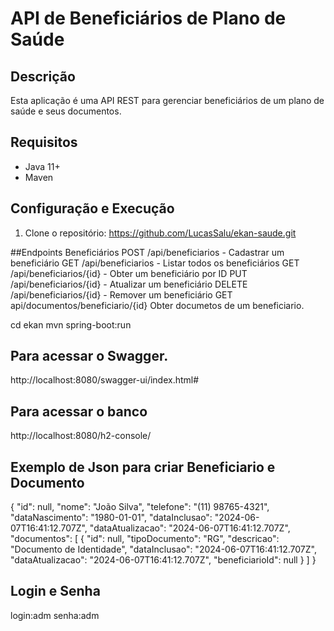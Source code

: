 # API de Beneficiários de Plano de Saúde

## Descrição
Esta aplicação é uma API REST para gerenciar beneficiários de um plano de saúde e seus documentos.

## Requisitos
- Java 11+
- Maven

## Configuração e Execução
1. Clone o repositório:
   https://github.com/LucasSalu/ekan-saude.git

##Endpoints
Beneficiários
POST /api/beneficiarios - Cadastrar um beneficiário
GET /api/beneficiarios - Listar todos os beneficiários
GET /api/beneficiarios/{id} - Obter um beneficiário por ID
PUT /api/beneficiarios/{id} - Atualizar um beneficiário
DELETE /api/beneficiarios/{id} - Remover um beneficiário
GET api/documentos/beneficiario/{id} Obter documetos de um beneficiario.

cd ekan
mvn spring-boot:run

## Para acessar o Swagger.
http://localhost:8080/swagger-ui/index.html#

## Para acessar o banco
http://localhost:8080/h2-console/

## Exemplo de Json para criar Beneficiario e Documento
{
  "id": null,
  "nome": "João Silva",
  "telefone": "(11) 98765-4321",
  "dataNascimento": "1980-01-01",
  "dataInclusao": "2024-06-07T16:41:12.707Z",
  "dataAtualizacao": "2024-06-07T16:41:12.707Z",
  "documentos": [
    {
      "id": null,
      "tipoDocumento": "RG",
      "descricao": "Documento de Identidade",
      "dataInclusao": "2024-06-07T16:41:12.707Z",
      "dataAtualizacao": "2024-06-07T16:41:12.707Z",
      "beneficiarioId": null
    }
  ]
}

## Login e Senha
login:adm 
senha:adm
